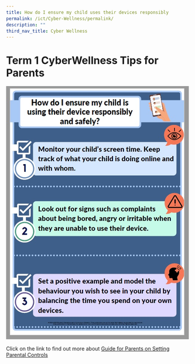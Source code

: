 ```yaml
---
title: How do I ensure my child uses their devices responsibly
permalink: /ict/Cyber-Wellness/permalink/
description: ""
third_nav_title: Cyber Wellness
---
```

# Term 1 CyberWellness Tips for Parents



![](/images/Termly%20CW%20Tips%20for%20Parents.jpg)

Click on the link to find out more about [Guide for Parents on Setting Parental Controls](https://www.schoolbag.edu.sg/story/guide-for-parents-on-setting-parental-controls)

